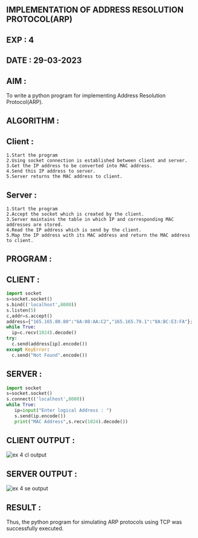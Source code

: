 ## IMPLEMENTATION OF ADDRESS RESOLUTION PROTOCOL(ARP)
## EXP : 4
## DATE : 29-03-2023
## AIM :
To write a python program for implementing Address Resolution Protocol(ARP).

## ALGORITHM :
## Client :
```
1.Start the program
2.Using socket connection is established between client and server.
3.Get the IP address to be converted into MAC address.
4.Send this IP address to server.
5.Server returns the MAC address to client.
```
## Server :
```
1.Start the program
2.Accept the socket which is created by the client.
3.Server maintains the table in which IP and corresponding MAC addresses are stored.
4.Read the IP address which is send by the client.
5.Map the IP address with its MAC address and return the MAC address to client.
```
## PROGRAM :
## CLIENT :
```python
import socket
s=socket.socket()
s.bind(('localhost',8000))
s.listen(5)
c,addr=s.accept()
address={"165.165.80.80":"6A:08:AA:C2","165.165.79.1":"8A:BC:E3:FA"};
while True:
  ip=c.recv(1024).decode()
try:
  c.send(address[ip].encode())
except KeyError:
  c.send("Not Found".encode())
```  
## SERVER :
```python
import socket
s=socket.socket()
s.connect(('localhost',8000))
while True:
   ip=input("Enter logical Address : ")
   s.send(ip.encode())
   print("MAC Address",s.recv(1024).decode())
```   
## CLIENT OUTPUT :
![ex 4 cl output](https://github.com/MrSanthosh-dev/EX-4/assets/117916573/925a6a95-074b-4b4f-8b08-57e3309966b2)


## SERVER OUTPUT :
![ex 4 se output](https://github.com/MrSanthosh-dev/EX-4/assets/117916573/4297deb8-39bb-4bff-b833-4a616264c4d4)


## RESULT :
Thus, the python program for simulating ARP protocols using TCP was successfully executed.
